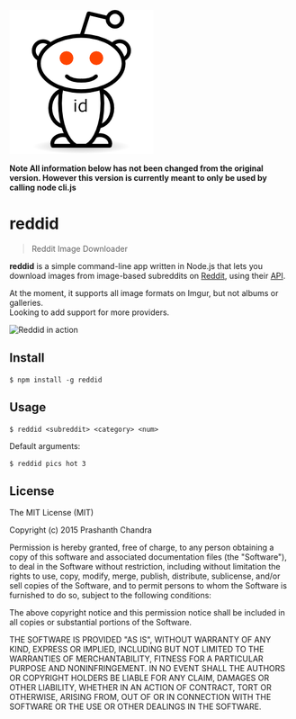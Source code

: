 ![Reddid Alien](reddid.png)

**Note All information below has not been changed from the original version. However this version is currently meant to only be used by calling node cli.js**

reddid
====

> Reddit Image Downloader  

**reddid** is a simple command-line app written in Node.js that lets you download images from image-based subreddits on [Reddit](http://reddit.com), using their [API](https://www.reddit.com/dev/api).

At the moment, it supports all image formats on Imgur, but not albums or galleries.  
Looking to add support for more providers.

![Reddid in action](http://i.imgur.com/72gcPVW.gif)

Install
----
```
$ npm install -g reddid
```

Usage
----
```
$ reddid <subreddit> <category> <num>
```  

Default arguments:
```
$ reddid pics hot 3
```

License
----

The MIT License (MIT)

Copyright (c) 2015 Prashanth Chandra

Permission is hereby granted, free of charge, to any person obtaining a copy
of this software and associated documentation files (the "Software"), to deal
in the Software without restriction, including without limitation the rights
to use, copy, modify, merge, publish, distribute, sublicense, and/or sell
copies of the Software, and to permit persons to whom the Software is
furnished to do so, subject to the following conditions:

The above copyright notice and this permission notice shall be included in
all copies or substantial portions of the Software.

THE SOFTWARE IS PROVIDED "AS IS", WITHOUT WARRANTY OF ANY KIND, EXPRESS OR
IMPLIED, INCLUDING BUT NOT LIMITED TO THE WARRANTIES OF MERCHANTABILITY,
FITNESS FOR A PARTICULAR PURPOSE AND NONINFRINGEMENT. IN NO EVENT SHALL THE
AUTHORS OR COPYRIGHT HOLDERS BE LIABLE FOR ANY CLAIM, DAMAGES OR OTHER
LIABILITY, WHETHER IN AN ACTION OF CONTRACT, TORT OR OTHERWISE, ARISING FROM,
OUT OF OR IN CONNECTION WITH THE SOFTWARE OR THE USE OR OTHER DEALINGS IN
THE SOFTWARE.
